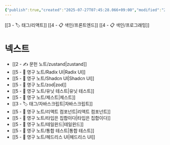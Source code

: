 ```yaml
---
{"publish":true,"created":"2025-07-27T07:45:28.066+09:00","modified":"2025-08-01T00:19:45.535+09:00","cssclasses":""}
---
```


[[3 - 🏷️ 태그/리액트]]
[[4 - 📋 색인/프론트엔드]]
[[4 - 📋 색인/프로그래밍]]
# 넥스트
- [[2 - ✍️ 문헌 노트/zustand\|zustand]]
- [[5 - 💎 영구 노트/Radix UI\|Radix UI]]
- [[5 - 💎 영구 노트/Shadcn UI\|Shadcn UI]]
- [[5 - 💎 영구 노트/zod\|zod]]
- [[5 - 💎 영구 노트/유닛 테스트\|유닛 테스트]]
- [[5 - 💎 영구 노트/제스트\|제스트]]
- [[3 - 🏷️ 태그/자바스크립트\|자바스크립트]]
- [[5 - 💎 영구 노트/리액트 컴포넌트\|리액트 컴포넌트]]
- [[5 - 💎 영구 노트/타입은 집합이다\|타입은 집합이다]]
- [[5 - 💎 영구 노트/테일윈드\|테일윈드]]
- [[5 - 💎 영구 노트/통합 테스트\|통합 테스트]]
- [[5 - 💎 영구 노트/헤드리스 UI\|헤드리스 UI]]
